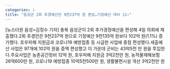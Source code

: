 ```yaml
---
categories: i
title: "음성군 2회 추경예산안 9천237억 원 편성…기정예산 대비 11↑"
---
```

[뉴스더원 음성=김정수 기자] 충북 음성군이 2회 추가경정예산을 편성해 4일 의회에 제출했다.2회 추경안은 9천237억 원으로 기정예산 9천135억 원보다 102억 원(1.1%) 증가했다. 호우피해 지원금과 코로나19 예방접종 등 시급한 사업에 중점 편성했다.세출예산 사업은 97개에 102억 원을 증액 편성했고 이 가운데 군비는 43억5천 만 원을 투입한다.주요사업은 농촌공간정비 12억 원, 호우피해 지원금 3억2천만 원, 농작물재해보험 26억600만 원, 코로나19 예방접종 10억5천500만 원, 생활불편시설 개선 3억2천만 원